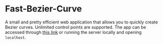 # Fast-Bezier-Curve
 A small and pretty efficient web application that allows you to quickly create Bezier curves. Unlimited control points are supported. The app can be accessed through [this link](https://bezier-curve.herokuapp.com/) or running the server locally and opening `localhost`.
